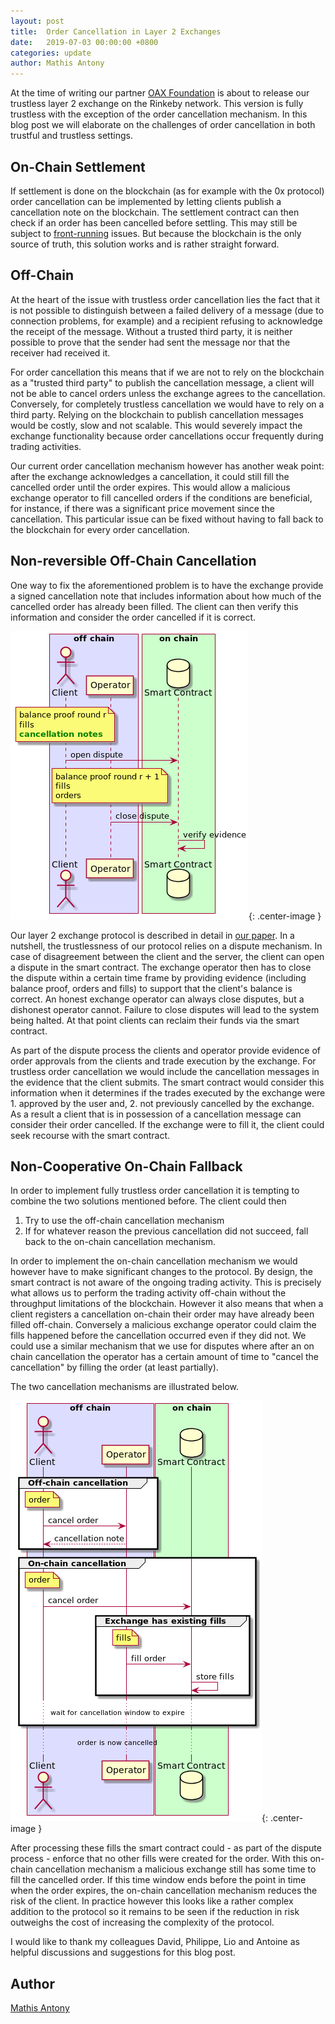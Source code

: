 ```yaml
---
layout: post
title:  Order Cancellation in Layer 2 Exchanges
date:   2019-07-03 00:00:00 +0800
categories: update
author: Mathis Antony
---
```


At the time of writing our partner [OAX Foundation](https://www.oax.org) is
about to release our trustless layer 2 exchange on the Rinkeby network. This
version is fully trustless with the exception of the order cancellation
mechanism. In this blog post we will elaborate on the challenges of order
cancellation in both trustful and trustless settings.

<!--more-->

## On-Chain Settlement

If settlement is done on the blockchain (as for example with the 0x protocol)
order cancellation can be implemented by letting clients publish a cancellation
note on the blockchain. The settlement contract can then check if an order has
been cancelled before settling. This may still be subject to
[front-running](https://www.investopedia.com/terms/f/frontrunning.asp) issues.
But because the blockchain is the only source of truth, this solution works and
is rather straight forward.

## Off-Chain

At the heart of the issue with trustless order cancellation lies the fact that
it is not possible to distinguish between a failed delivery of a message (due to
connection problems, for example) and a recipient refusing to acknowledge the
receipt of the message. Without a trusted third party, it is neither possible to
prove that the sender had sent the message nor that the receiver had received
it.

For order cancellation this means that if we are not to rely on the blockchain
as a "trusted third party" to publish the cancellation message, a client will
not be able to cancel orders unless the exchange agrees to the cancellation.
Conversely, for completely trustless cancellation we would have to rely on a
third party. Relying on the blockchain to publish cancellation messages would be
costly, slow and not scalable. This would severely impact the exchange
functionality because order cancellations occur frequently during trading
activities.

Our current order cancellation mechanism however has another weak point: after
the exchange acknowledges a cancellation, it could still fill the cancelled
order until the order expires. This would allow a malicious exchange operator to
fill cancelled orders if the conditions are beneficial, for instance, if there
was a significant price movement since the cancellation. This particular issue
can be fixed without having to fall back to the blockchain for every order
cancellation.

## Non-reversible Off-Chain Cancellation

One way to fix the aforementioned problem is to have the exchange provide a
signed cancellation note that includes information about how much of the
cancelled order has already been filled. The client can then verify this
information and consider the order cancelled if it is correct.

![](/images/order-cancellation/trusless-cancellation.png){: .center-image }

Our layer 2 exchange protocol is described in detail in [our
paper](https://github.com/OAXFoundation/l2x-trustless-exchange/blob/master/docs/l2x-specification.pdf).
In a nutshell, the trustlessness of our protocol relies on a dispute mechanism.
In case of disagreement between the client and the server, the client can open a
dispute in the smart contract. The exchange operator then has to close the
dispute within a certain time frame by providing evidence (including balance
proof, orders and fills) to support that the client's balance is correct. An
honest exchange operator can always close disputes, but a dishonest operator
cannot. Failure to close disputes will lead to the system being halted. At that
point clients can reclaim their funds via the smart contract.

As part of the dispute process the clients and operator provide evidence of
order approvals from the clients and trade execution by the exchange. For
trustless order cancellation we would include the cancellation messages in the
evidence that the client submits. The smart contract would consider this
information when it determines if the trades executed by the exchange were 1.
approved by the user and, 2. not previously cancelled by the exchange. As a
result a client that is in possession of a cancellation message can consider
their order cancelled. If the exchange were to fill it, the client could seek
recourse with the smart contract.

## Non-Cooperative On-Chain Fallback

In order to implement fully trustless order cancellation it is tempting to
combine the two solutions mentioned before. The client could then

1. Try to use the off-chain cancellation mechanism
2. If for whatever reason the previous cancellation did not succeed, fall back
   to the on-chain cancellation mechanism.

In order to implement the on-chain cancellation mechanism we would however have
to make significant changes to the protocol. By design, the smart contract is
not aware of the ongoing trading activity. This is precisely what allows us to
perform the trading activity off-chain without the throughput limitations of the
blockchain. However it also means that when a client registers a cancellation
on-chain their order may have already been filled off-chain. Conversely a
malicious exchange operator could claim the fills happened before the
cancellation occurred even if they did not. We could use a similar mechanism
that we use for disputes where after an on chain cancellation the operator has a
certain amount of time to "cancel the cancellation" by filling the order (at
least partially).

The two cancellation mechanisms are illustrated below.

![](/images/order-cancellation/trustless-cancellation-on-chain.png){: .center-image }

After processing these fills the smart contract could - as part of the dispute
process - enforce that no other fills were created for the order. With this
on-chain cancellation mechanism a malicious exchange still has some time to fill
the cancelled order. If this time window ends before the point in time when the
order expires, the on-chain cancellation mechanism reduces the risk of the
client. In practice however this looks like a rather complex addition to the
protocol so it remains to be seen if the reduction in risk outweighs the cost of
increasing the complexity of the protocol.

I would like to thank my colleagues David, Philippe, Lio and Antoine as helpful
discussions and suggestions for this blog post.

## Author

[Mathis Antony](http://github.com/sveitser/)
